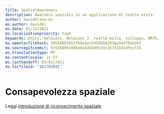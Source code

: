 ```yaml
---
title: SpatialAwareness
description: Awarness spaziali in un'applicazione di realtà mista.
author: davidkline-ms
ms.author: davidkl
ms.date: 01/12/2021
ms.localizationpriority: high
keywords: Unity, HoloLens, HoloLens 2, realtà mista, sviluppo, MRTK,
ms.openlocfilehash: 305698b3651fb8edecb95db58293ba34470ab2bf
ms.sourcegitcommit: 97815006c09be0a43b3d9b33c1674150cdfecf2b
ms.translationtype: MT
ms.contentlocale: it-IT
ms.lasthandoff: 03/03/2021
ms.locfileid: "101782042"
---
```

# <a name="spatial-awareness"></a>Consapevolezza spaziale

Leggi [introduzione di riconoscimento spaziale](../features/SpatialAwareness/SpatialAwarenessGettingStarted.md)
